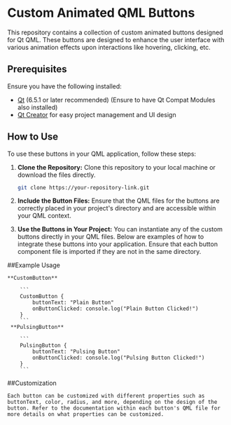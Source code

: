 # Custom Animated QML Buttons

This repository contains a collection of custom animated buttons designed for Qt QML. These buttons are designed to enhance the user interface with various animation effects upon interactions like hovering, clicking, etc.

## Prerequisites

Ensure you have the following installed:
- [Qt](https://www.qt.io/download) (6.5.1 or later recommended) (Ensure to have Qt Compat Modules also installed)
- [Qt Creator](https://www.qt.io/product/development-tools) for easy project management and UI design

## How to Use

To use these buttons in your QML application, follow these steps:

1. **Clone the Repository:**
   Clone this repository to your local machine or download the files directly.

   ```bash
   git clone https://your-repository-link.git
   ```

2. **Include the Button Files:**
	Ensure that the QML files for the buttons are correctly placed in your project's directory and are accessible within your QML context.

3.	**Use the Buttons in Your Project:**
	You can instantiate any of the custom buttons directly in your QML files. Below are examples of how to integrate these buttons into your application. Ensure that each button component file is imported if they are not in the same directory.
	
##Example Usage

	**CustomButton**
 
		```
		CustomButton {
			buttonText: "Plain Button"
			onButtonClicked: console.log("Plain Button Clicked!")
		}
		```
	 **PulsingButton**
 
		```
		PulsingButton {
			buttonText: "Pulsing Button"
			onButtonClicked: console.log("Pulsing Button Clicked!")
		}
		```
	
##Customization

	Each button can be customized with different properties such as buttonText, color, radius, and more, depending on the design of the button. Refer to the documentation within each button's QML file for more details on what properties can be customized.